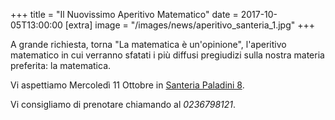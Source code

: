 +++
title = "Il Nuovissimo Aperitivo Matematico"
date = 2017-10-05T13:00:00
[extra]
image = "/images/news/aperitivo_santeria_1.jpg"
+++

A grande richiesta, torna "La matematica è un'opinione",
l'aperitivo matematico in cui verranno sfatati i più
diffusi pregiudizi sulla nostra materia preferita: la matematica.

Vi aspettiamo Mercoledì 11 Ottobre in [Santeria Paladini 8][1].

Vi consigliamo di prenotare chiamando al _0236798121_.

[1]: http://www.santeria.milano.it/paladini
